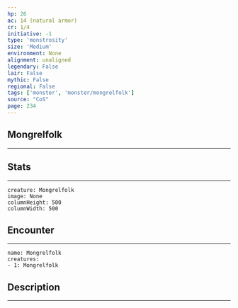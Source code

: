 ```yaml
---
hp: 26
ac: 14 (natural armor)
cr: 1/4
initiative: -1
type: 'monstrosity'    
size: 'Medium'
environment: None
alignment: unaligned
legendary: False
lair: False
mythic: False
regional: False
tags: ['monster', 'monster/mongrelfolk']
source: "CoS"
page: 234
---
```


## Mongrelfolk
---



## Stats
---

```statblock
creature: Mongrelfolk
image: None
columnHeight: 500
columnWidth: 500
```

## Encounter
---

```encounter-table
name: Mongrelfolk
creatures:
- 1: Mongrelfolk
```

## Description
---




